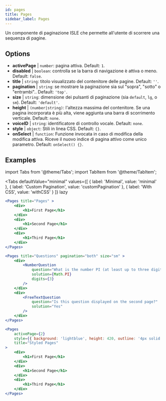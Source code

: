 ```yaml
---
id: pages 
title: Pages
sidebar_label: Pages
---
```


Un componente di paginazione ISLE che permette all'utente di scorrere una sequenza di pagine.

## Options

* __activePage__ | `number`: pagina attiva. Default: `1`.
* __disabled__ | `boolean`: controlla se la barra di navigazione è attiva o meno. Default: `false`.
* __title__ | `string`: titolo visualizzato del contenitore delle pagine. Default: `''`.
* __pagination__ | `string`: se mostrare la paginazione sia sul "sopra", "sotto" o "entrambi".. Default: `'top'`.
* __size__ | `string`: dimensione dei pulsanti di paginazione (sia `default`, `lg`, o `sm`). Default: `'default'`.
* __height__ | `(number|string)`: l'altezza massima del contenitore. Se una pagina incorporata è più alta, viene aggiunta una barra di scorrimento verticale. Default: `none`.
* __voiceID__ | `string`: identificatore di controllo vocale. Default: `none`.
* __style__ | `object`: Stili in linea CSS. Default: `{}`.
* __onSelect__ | `function`: Funzione invocata in caso di modifica della modifica attiva. Riceve il nuovo indice di pagina attivo come unico parametro. Default: `onSelect() {}`.


## Examples

import Tabs from '@theme/Tabs';
import TabItem from '@theme/TabItem';

<Tabs
    defaultValue="minimal"
    values={[
        { label: 'Minimal', value: 'minimal' },
        { label: 'Custom Pagination', value: 'customPagination' },
        { label: 'With CSS', value: 'withCSS' }
    ]}
    lazy
>

<TabItem value="minimal">

```jsx live
<Pages title="Pages" >
    <div>
        <h1>First Page</h1>
    </div>
    <div>
        <h1>Second Page</h1>
    </div>
    <div>
        <h1>Third Page</h1>
    </div>
</Pages>
```

</TabItem>

<TabItem value="customPagination" >

```jsx live
<Pages title="Questions" pagination="both" size="sm" >
    <div>
        <NumberQuestion
            question="What is the number PI (at least up to three digits after the decimal point)?"
            solution={Math.PI}
            digits={3}
        />
    </div>
    <div>
        <FreeTextQuestion 
            question="Is this question displayed on the second page?"
            solution="Yes" 
        />
    </div>
</Pages>
```
</TabItem>

<TabItem value="withCSS">

```jsx live
<Pages 
    activePage={2}
    style={{ background: 'lightblue', height: 420, outline: '4px solid black' }} 
    title="Styled Pages"
>
    <div>
        <h1>First Page</h1>
    </div>
    <div>
        <h1>Second Page</h1>
    </div>
    <div>
        <h1>Third Page</h1>
    </div>
</Pages>
```

</TabItem>

</Tabs>

